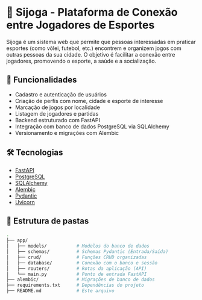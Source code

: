 # 🏐 Sijoga - Plataforma de Conexão entre Jogadores de Esportes

Sijoga é um sistema web que permite que pessoas interessadas em praticar esportes (como vôlei, futebol, etc.) encontrem e organizem jogos com outras pessoas da sua cidade. O objetivo é facilitar a conexão entre jogadores, promovendo o esporte, a saúde e a socialização.

## 🚀 Funcionalidades

- Cadastro e autenticação de usuários
- Criação de perfis com nome, cidade e esporte de interesse
- Marcação de jogos por localidade
- Listagem de jogadores e partidas
- Backend estruturado com FastAPI
- Integração com banco de dados PostgreSQL via SQLAlchemy
- Versionamento e migrações com Alembic

## 🛠 Tecnologias

- [FastAPI](https://fastapi.tiangolo.com/)
- [PostgreSQL](https://www.postgresql.org/)
- [SQLAlchemy](https://www.sqlalchemy.org/)
- [Alembic](https://alembic.sqlalchemy.org/)
- [Pydantic](https://docs.pydantic.dev/)
- [Uvicorn](https://www.uvicorn.org/)

## 🧱 Estrutura de pastas

```bash
.
├── app/
│   ├── models/           # Modelos do banco de dados
│   ├── schemas/          # Schemas Pydantic (Entrada/Saída)
│   ├── crud/             # Funções CRUD organizadas
│   ├── database/         # Conexão com o banco e sessão
│   ├── routers/          # Rotas da aplicação (API)
│   └── main.py           # Ponto de entrada FastAPI
├── alembic/              # Migrações de banco de dados
├── requirements.txt      # Dependências do projeto
├── README.md             # Este arquivo
